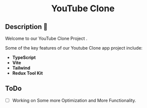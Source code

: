<div align="center">
 <h1>YouTube Clone</h1>
</div>

## Description 🦚

Welcome to our YouTube Clone Project .

Some of the key features of our Youtube Clone app project include:

- **TypeScript**
- **Vite**
- **Tailwind**
- **Redux Tool Kit**


## ToDo

- [ ] Working on Some more Optimization and More Functionality.
